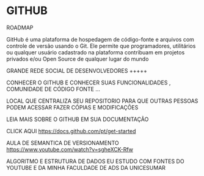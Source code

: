 # GITHUB
ROADMAP 

GitHub é uma plataforma de hospedagem de código-fonte e arquivos com controle de versão usando o Git. Ele permite que programadores, utilitários ou qualquer usuário cadastrado na plataforma contribuam em projetos privados e/ou Open Source de qualquer lugar do mundo

GRANDE REDE SOCIAL DE DESENVOLVEDORES +++++

CONHECER O GITHUB E CONHECER SUAS FUNCIONALIDADES , COMUNIDADE DE CÓDIGO FONTE ... 

LOCAL QUE CENTRALIZA SEU REPOSITORIO PARA QUE OUTRAS PESSOAS PODEM ACESSAR FAZER CÓPIAS E MODIFICAÇÕES 

LEIA MAIS SOBRE O GITHUB EM SUA DOCUMENTAÇÃO 

CLICK AQUI https://docs.github.com/pt/get-started


AULA DE SEMANTICA DE VERSIONAMENTO https://www.youtube.com/watch?v=sgheXCK-Rfw


ALGORITMO E ESTRUTURA DE DADOS EU ESTUDO COM FONTES DO YOUTUBE E DA MINHA FACULDADE DE ADS DA UNICESUMAR 
